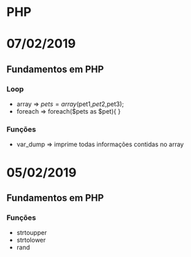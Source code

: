 # PHP

# 07/02/2019
## Fundamentos em PHP
### Loop
- array =>  $pets = array($pet1,$pet2,$pet3);
- foreach => foreach($pets as $pet){ }
### Funções
- var_dump => imprime todas informações contidas no array


# 05/02/2019
## Fundamentos em PHP
### Funções
- strtoupper
- strtolower
- rand
